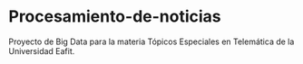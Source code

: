 # Procesamiento-de-noticias
Proyecto de Big Data para la materia Tópicos Especiales en Telemática de la Universidad Eafit.
